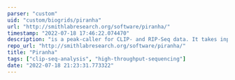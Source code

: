 ```yaml
---
parser: "custom"
uid: "custom/biogrids/piranha"
url: "http://smithlabresearch.org/software/piranha/"
timestamp: "2022-07-18 17:46:22.074470"
description: "is a peak-caller for CLIP- and RIP-Seq data. It takes input in BED or BAM format and identifies regions of statistically significant read enrichment."
repo_url: "http://smithlabresearch.org/software/piranha/"
title: "Piranha"
tags: ["clip-seq-analysis", "high-throughput-sequencing"]
date: "2022-07-18 21:23:31.773322"
---
```

